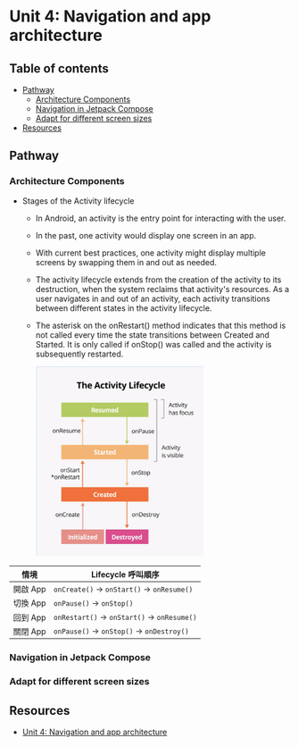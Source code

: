 <!-- omit in toc -->
# Unit 4: Navigation and app architecture

<!-- omit in toc -->
## Table of contents

- [Pathway](#pathway)
  - [Architecture Components](#architecture-components)
  - [Navigation in Jetpack Compose](#navigation-in-jetpack-compose)
  - [Adapt for different screen sizes](#adapt-for-different-screen-sizes)
- [Resources](#resources)

## Pathway

### Architecture Components

- Stages of the Activity lifecycle
  - In Android, an activity is the entry point for interacting with the user.
  - In the past, one activity would display one screen in an app.
  - With current best practices, one activity might display multiple screens by swapping them in and out as needed.
  - The activity lifecycle extends from the creation of the activity to its destruction, when the system reclaims that activity's resources. As a user navigates in and out of an activity, each activity transitions between different states in the activity lifecycle.
  - The asterisk on the onRestart() method indicates that this method is not called every time the state transitions between Created and Started. It is only called if onStop() was called and the activity is subsequently restarted.
  
    <img src="../images/activity_lifecycle.png" alt="The Activity Lifecycle" width="300"/>

| **情境** | **Lifecycle 呼叫順序**                      |
| ------- | ------------------------------------------ |
| 開啟 App | `onCreate()` → `onStart()` → `onResume()`  |
| 切換 App | `onPause()` → `onStop()`                   |
| 回到 App | `onRestart()` → `onStart()` → `onResume()` |
| 關閉 App | `onPause()` → `onStop()` → `onDestroy()`   |

### Navigation in Jetpack Compose

### Adapt for different screen sizes

## Resources

- [Unit 4: Navigation and app architecture](https://developer.android.com/courses/android-basics-compose/unit-4)